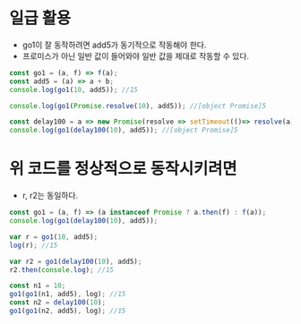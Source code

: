 # 일급 활용

- go1이 잘 동작하려면 add5가 동기적으로 작동해야 한다.
- 프로미스가 아닌 일반 값이 들어와야 일반 값을 제대로 작동할 수 있다.

```javascript
const go1 = (a, f) => f(a);
const add5 = (a) => a + b;
console.log(go1(10, add5)); //15
```

```javascript
console.log(go1(Promise.resolve(10), add5)); //[object Promise]5
```

```javascript
const delay100 = a => new Promise(resolve => setTimeout(()=> resolve(a), 100) //100 ms 후 자동으로 값을 반환하는 함수
console.log(go1(delay100(10), add5)); //[object Promise]5
```

# 위 코드를 정상적으로 동작시키려면

- r, r2는 동일하다.

```javascript
const go1 = (a, f) => (a instanceof Promise ? a.then(f) : f(a));
console.log(go1(delay100(10), add5));

var r = go1(10, add5);
log(r); //15

var r2 = go1(delay100(10), add5);
r2.then(console.log); //15
```

```javascript
const n1 = 10;
go1(go1(n1, add5), log); //15
const n2 = delay100(10);
go1(go1(n2, add5), log); //15
```
